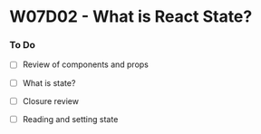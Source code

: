 # W07D02 - What is React State?

### To Do
- [ ] Review of components and props
- [ ] What is state?
- [ ] Closure review
- [ ] Reading and setting state

























